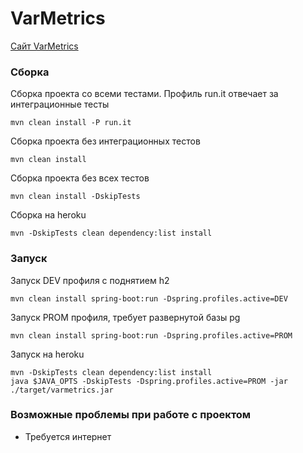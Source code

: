 # VarMetrics

[Сайт VarMetrics](https://varmetrics.herokuapp.com/)


### Сборка 

Сборка проекта со всеми тестами. Профиль run.it отвечает за интеграционные тесты
```
mvn clean install -P run.it
```

Сборка проекта без интеграционных тестов
```
mvn clean install
```

Сборка проекта без всех тестов
```
mvn clean install -DskipTests
```

Сборка на heroku
```
mvn -DskipTests clean dependency:list install
```

### Запуск
Запуск DEV профиля с поднятием h2
```
mvn clean install spring-boot:run -Dspring.profiles.active=DEV
```

Запуск PROM профиля, требует развернутой базы pg
```
mvn clean install spring-boot:run -Dspring.profiles.active=PROM
```

Запуск на heroku
```
mvn -DskipTests clean dependency:list install
java $JAVA_OPTS -DskipTests -Dspring.profiles.active=PROM -jar ./target/varmetrics.jar
```

### Возможные проблемы при работе с проектом
- Требуется интернет